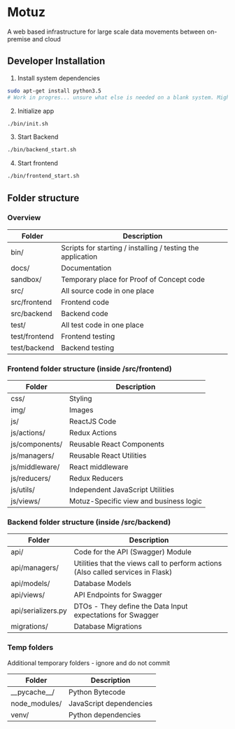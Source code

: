 # Motuz

A web based infrastructure for large scale data movements between on-premise and cloud

## Developer Installation

1. Install system dependencies

```bash
sudo apt-get install python3.5
# Work in progres... unsure what else is needed on a blank system. Might use docker soon
```

2. Initialize app

```bash
./bin/init.sh
```

3. Start Backend

```bash
./bin/backend_start.sh
```

4. Start frontend

```bash
./bin/frontend_start.sh
```

## Folder structure


### Overview

| Folder | Description |
| --- | --- |
| bin/ | Scripts for starting / installing / testing the application |
| docs/ | Documentation |
| sandbox/ | Temporary place for Proof of Concept code |
| src/ | All source code in one place |
| src/frontend | Frontend code |
| src/backend | Backend code |
| test/ | All test code in one place |
| test/frontend | Frontend testing |
| test/backend | Backend testing |


### Frontend folder structure (inside /src/frontend)

| Folder | Description |
| --- | --- |
| css/ | Styling |
| img/ | Images |
| js/ | ReactJS Code |
| js/actions/ | Redux Actions |
| js/components/ | Reusable React Components |
| js/managers/ | Reusable React Utilities |
| js/middleware/ | React middleware |
| js/reducers/ | Redux Reducers |
| js/utils/ | Independent JavaScript Utilities |
| js/views/ | Motuz-Specific view and business logic |


### Backend folder structure (inside /src/backend)

| Folder | Description |
| --- | --- |
| api/ | Code for the API (Swagger) Module |
| api/managers/ | Utilities that the views call to perform actions (Also called services in Flask) |
| api/models/ | Database Models |
| api/views/ | API Endpoints for Swagger |
| api/serializers.py | DTOs - They define the Data Input expectations for Swagger |
| migrations/ | Database Migrations |


### Temp folders

Additional temporary folders - ignore and do not commit

| Folder | Description |
| --- | --- |
| \_\_pycache\_\_/ | Python Bytecode |
| node_modules/ | JavaScript dependencies |
| venv/ | Python dependencies |

